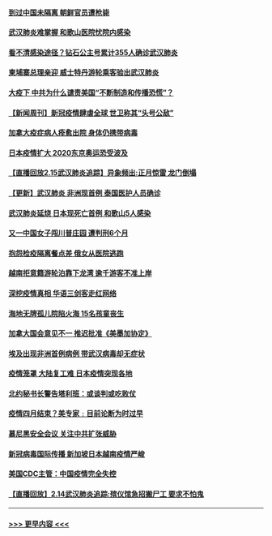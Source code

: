 #### [到过中国未隔离 朝鲜官员遭枪毙](../pages/prog202/a102778383.md?t=02161255) 
#### [武汉肺炎难掌握 和歌山医院忧院内感染](../pages/prog202/a102778376.md?t=02161255) 
#### [看不清感染途径？钻石公主号累计355人确诊武汉肺炎](../pages/prog202/a102778335.md?t=02161255) 
#### [柬埔寨总理亲迎 威士特丹游轮乘客验出武汉肺炎](../pages/prog202/a102777842.md?t=02161255) 
#### [大疫下 中共为什么谴责美国“不断制造和传播恐慌”？](../pages/prog202/a102778285.md?t=02161255) 
#### [【新闻周刊】新冠疫情肆虐全球 世卫称其“头号公敌”](../pages/prog202/a102778196.md?t=02161255) 
#### [加拿大疫症病人痊愈出院 身体仍携带病毒](../pages/prog202/a102778061.md?t=02161255) 
#### [日本疫情扩大 2020东京奥运恐受波及](../pages/prog202/a102778049.md?t=02161255) 
#### [【直播回放2.15武汉肺炎追踪】异象频出:正月惊雷 龙门倒塌](../pages/prog202/a102777974.md?t=02161255) 
#### [【更新】武汉肺炎 非洲现首例 泰国医护人员确诊](../pages/prog202/a102770740.md?t=02161255) 
#### [武汉肺炎延烧 日本现死亡首例 和歌山5人感染](../pages/prog202/a102777815.md?t=02161255) 
#### [又一中国女子闯川普庄园 遭判刑6个月](../pages/prog202/a102777673.md?t=02161255) 
#### [抱怨检疫隔离餐点差 俄女从医院逃跑](../pages/prog202/a102777667.md?t=02161255) 
#### [越南拒意籍游轮泊靠下龙湾 逾千游客不准上岸](../pages/prog202/a102777646.md?t=02161255) 
#### [深挖疫情真相 华语三剑客走红网络](../pages/prog202/a102777624.md?t=02161255) 
#### [海地无牌孤儿院陷火海 15名孩童丧生](../pages/prog202/a102777620.md?t=02161255) 
#### [加拿大国会意见不一 推迟批准《美墨加协定》](../pages/prog202/a102777575.md?t=02161255) 
#### [埃及出现非洲首例病例 带武汉病毒却无症状](../pages/prog202/a102777559.md?t=02161255) 
#### [疫情笼罩 大陆复工难 日本疫情突现各地](../pages/prog202/a102777455.md?t=02161255) 
#### [北约秘书长警告塔利班：或谈判或吃败仗](../pages/prog202/a102777442.md?t=02161255) 
#### [疫情四月结束？美专家﹕目前论断为时过早](../pages/prog202/a102777248.md?t=02161255) 
#### [慕尼黑安全会议 关注中共扩张威胁](../pages/prog202/a102777254.md?t=02161255) 
#### [新冠病毒国际传播 新加坡日本越南疫情严峻](../pages/prog202/a102777245.md?t=02161255) 
#### [美国CDC主管：中国疫情完全失控](../pages/prog202/a102777236.md?t=02161255) 
#### [【直播回放】2.14武汉肺炎追踪:殡仪馆急招搬尸工 要求不怕鬼](../pages/prog202/a102777141.md?t=02161255) 

----
#### [ >>> 更早内容 <<< ](../indexes/prog202-earlier.md)
